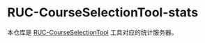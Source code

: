 # RUC-CourseSelectionTool-stats

本仓库是 [RUC-CourseSelectionTool](https://github.com/panjd123/RUC-CourseSelectionTool) 工具对应的统计服务器。
